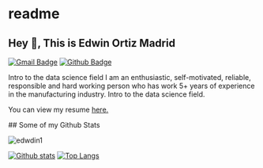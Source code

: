 # readme
## Hey 👋, This is Edwin Ortiz Madrid 
[![Gmail Badge](https://img.shields.io/badge/-edwinortiz12344@gmail.com-c14438?style=flat&logo=Gmail&logoColor=white&link=mailto:edwinortiz12344@gmail.com)](mailto:edwinortiz12344@gmail.com) [![Github Badge](https://img.shields.io/badge/-edwdin1-grey?style=flat&logo=github&logoColor=white&link=https://github.com/edwdin1/)](https://www.github.com/edwdin1/) <p align='left'>Intro to the data science field I am an enthusiastic, self-motivated, reliable, responsible and hard working person who has work 5+ years of experience in the manufacturing industry. Intro to the data science field.
</p><p align='left'> You can view my resume <a href='https://profile.indeed.com/p/edwino-aruicgc ' target=_blank><u>here</u>.</a></p>
## Some of my Github Stats
<p align=left> <img src=https://komarev.com/ghpvc/?username=edwdin1 alt=edwdin1 /> </p>

[![Github stats](https://github-readme-stats.vercel.app/api?username=edwdin1&show_icons=true&include_all_commits=true)](https://github.com/edwdin1/github-readme-stats)
[![Top Langs](https://github-readme-stats.vercel.app/api/top-langs/?username=edwdin1&layout=compact)](https://github.com/edwdin1/github-readme-stats)
